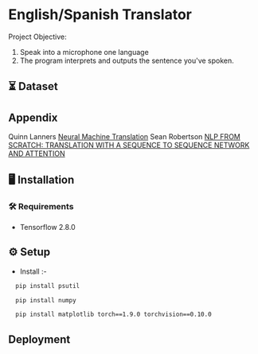 
# English/Spanish Translator

Project Objective:
1. Speak into a microphone one language
2. The program interprets and outputs the sentence you've spoken.


## ⏳ Dataset



## Appendix
Quinn Lanners [Neural Machine Translation](https://towardsdatascience.com/neural-machine-translation-15ecf6b0b)
Sean Robertson [NLP FROM SCRATCH: TRANSLATION WITH A SEQUENCE TO SEQUENCE NETWORK AND ATTENTION](https://pytorch.org/tutorials/intermediate/seq2seq_translation_tutorial.html)

## 🖥️ Installation

### 🛠️ Requirements
- Tensorflow 2.8.0
    
## ⚙️ Setup
- Install :-
```bash
  pip install psutil
```
```bash
  pip install numpy
```
```bash
  pip install matplotlib torch==1.9.0 torchvision==0.10.0
```

## Deployment




